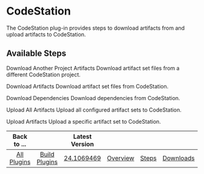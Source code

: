 
CodeStation
===========


The CodeStation plug-in provides steps to download artifacts from and upload artifacts to CodeStation.



Available 
Steps
---------------


Download Another Project Artifacts Download artifact set files from a different CodeStation 
project.


Download Artifacts Download artifact set files from CodeStation.


Download Dependencies Download 
dependencies from CodeStation.


Upload All Artifacts Upload all configured artifact sets to CodeStation.


Upload 
Artifacts Upload a specific artifact set to CodeStation.





|Back to ...||Latest Version||||
| :---: | :---: | :---: | :---: | :---: | :---: |
|[All Plugins](../../index.md)|[Build Plugins](../README.md)|[24.1069469](https://raw.githubusercontent.com/UrbanCode/IBM-UCB-PLUGINS/main/files/CodeStation/codestation-24.1069469.zip)|[Overview](overview.md)|[Steps](steps.md)|[Downloads](downloads.md)|
